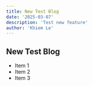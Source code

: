 ```yaml
---
title: New Test Blog
date: '2025-03-07'
description: 'Test new feature'
author: 'Khiem Le'
---
```


## New Test Blog
* Item 1
* Item 2
* Item 3